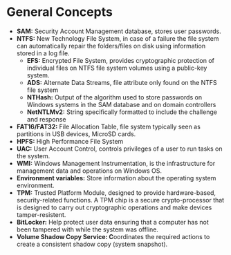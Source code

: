 # General Concepts

* **SAM:** Security Account Management database, stores user passwords.
* **NTFS:** New Technology File System, in case of a failure the file system can automatically repair the folders/files on disk using information stored in a log file.
  * **EFS:** Encrypted File System, provides cryptographic protection of individual files on NTFS file system volumes using a public-key system.
  * **ADS:** Alternate Data Streams, file attribute only found on the NTFS file system
  * **NTHash:** Output of the algorithm used to store passwords on Windows systems in the SAM database and on domain controllers
  * **NetNTLMv2:** String specifically formatted to include the challenge and response
* **FAT16/FAT32:** File Allocation Table, file system typically seen as partitions in USB devices, MicroSD cards.
* **HPFS:** High Performance File System
* **UAC:** User Account Control, controls privileges of a user to run tasks on the system.
* &#x20;**WMI:** Windows Management Instrumentation, is the infrastructure for management data and operations on Windows OS.
* **Environment variables:** Store information about the operating system environment.
* **TPM:** Trusted Platform Module, designed to provide hardware-based, security-related functions. A TPM chip is a secure crypto-processor that is designed to carry out cryptographic operations and make devices tamper-resistent.
* **BitLocker:** Help protect user data ensuring that a computer has not been tampered with while the system was offline.
* **Volume Shadow Copy Service: C**oordinates the required actions to create a consistent shadow copy (system snapshot).
